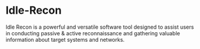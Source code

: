 # Idle-Recon
Idle Recon is a powerful and versatile software tool designed to assist users in conducting passive &amp; active reconnaissance and gathering valuable information about target systems and networks.
